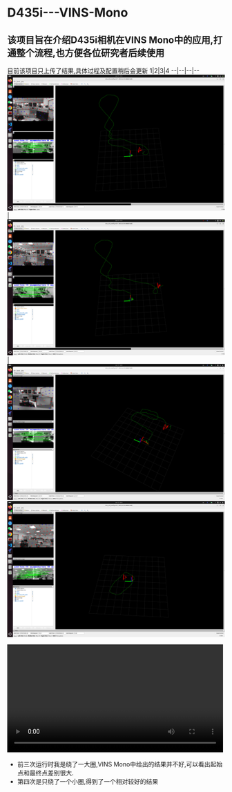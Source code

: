 # D435i---VINS-Mono
## 该项目旨在介绍D435i相机在VINS Mono中的应用,打通整个流程,也方便各位研究者后续使用
目前该项目只上传了结果,具体过程及配置稍后会更新
1|2|3|4
--|--|--|--
![first](screen/first.png)|![second](screen/second.png)|![third](screen/third.png)![forth](screen/forth.png)

<video controls width="500">
  <source src="video/test5.mp4" type="video/mp4">
  你的浏览器不支持 HTML5 视频标签。
</video>

- 前三次运行时我是绕了一大圈,VINS Mono中给出的结果并不好,可以看出起始点和最终点差别很大.
- 第四次是只绕了一个小圈,得到了一个相对较好的结果




